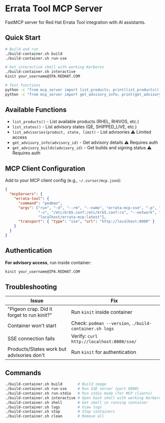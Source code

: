 # Errata Tool MCP Server

FastMCP server for Red Hat Errata Tool integration with AI assistants.

## Quick Start

```bash
# Build and run
./build-container.sh build
./build-container.sh run-sse

# Get interactive shell with working Kerberos
./build-container.sh interactive
kinit your_username@IPA.REDHAT.COM

# Test functions
python -c "from mcp_server import list_products; print(list_products())"
python -c "from mcp_server import get_advisory_info; print(get_advisory_info('149143'))"
```

## Available Functions

- `list_products()` - List available products (RHEL, RHIVOS, etc.) 
- `list_states()` - List advisory states (QE, SHIPPED_LIVE, etc.)
- `list_advisories(product, state, limit)` - List advisories ⚠️ Limited access
- `get_advisory_info(advisory_id)` - Get advisory details ⚠️ Requires auth
- `get_advisory_builds(advisory_id)` - Get builds and signing status ⚠️ Requires auth

## MCP Client Configuration

Add to your MCP client config (e.g., `~/.cursor/mcp.json`):

```json
{
  "mcpServers": {
    "errata-tool": {
      "command": "podman",
      "args": ["run", "-d", "--rm", "--name", "errata-mcp-sse", "-p", "8000:8000", 
               "-v", "/etc/krb5.conf:/etc/krb5.conf:ro", "--network", "host", 
               "localhost/errata-mcp:latest"],
      "transport": { "type": "sse", "url": "http://localhost:8000" }
    }
  }
}
```

## Authentication

**For advisory access**, run inside container:
```bash
kinit your_username@IPA.REDHAT.COM
```

## Troubleshooting

| Issue | Fix |
|-------|-----|
| "Pigeon crap. Did it forget to run kinit?" | Run `kinit` inside container |
| Container won't start | Check: `podman --version`, `./build-container.sh logs` |
| SSE connection fails | Verify: `curl http://localhost:8000/sse/` |
| Products/States work but advisories don't | Run `kinit` for authentication |

## Commands

```bash
./build-container.sh build       # Build image
./build-container.sh run-sse     # Run SSE server (port 8000)
./build-container.sh run-stdio   # Run stdio mode (for MCP clients)
./build-container.sh interactive # Open bash shell with working Kerberos
./build-container.sh shell       # Get shell in running container
./build-container.sh logs        # View logs
./build-container.sh stop        # Stop containers
./build-container.sh clean       # Remove all
```
